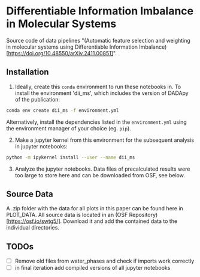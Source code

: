 # Differentiable Information Imbalance in Molecular Systems
Source code of data pipelines "(Automatic feature selection and weighting in molecular systems using Differentiable Information Imbalance)[https://doi.org/10.48550/arXiv.2411.00851]".

## Installation

1) Ideally, create this `conda` environment to run these notebooks in. To install the environment 'dii_ms', which includes the version of DADApy of the publication:
```bash
conda env create dii_ms -f environment.yml
```
Alternatively, install the dependencies listed in the `environment.yml` using the environment manager of your choice (eg. `pip`).

2) Make a jupyter kernel from this environment for the subsequent analysis in jupyter notebooks:
```bash
python -m ipykernel install --user --name dii_ms
```

3) Analyze the jupyter notebooks. Data files of precalculated results were too large to store here and can be downloaded from OSF, see below.


## Source Data
A .zip folder with the data for all plots in this paper can be found here in PLOT_DATA.
All source data is located in an (OSF Repository)[https://osf.io/swtg5/].
Download it and add the contained data to the individual directories.

## TODOs
- [ ] Remove old files from water_phases and check if imports work correctly
- [ ] in final iteration add compiled versions of all jupyter notebooks
